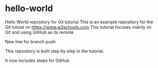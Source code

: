 # hello-world
Hello World repository for Git tutorial
This is an example repository for the Git tutoial on https://www.w3schools.com
This tutorial focuses mainly on Git and using GitHub as its remote

New line for branch push

This repository is built step by step in the tutorial.
 
It now includes steps for GitHub
